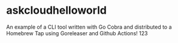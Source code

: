 # askcloudhelloworld

An example of a CLI tool written with Go Cobra and distributed to a Homebrew Tap using Goreleaser and Github Actions!
123
